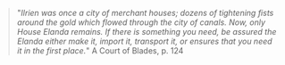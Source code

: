 >"_Ilrien was once a city of merchant houses; dozens of tightening fists
around the gold which flowed through the city of canals. Now, only
House Elanda remains. If there is something you need, be assured the
Elanda either make it, import it, transport it, or ensures that you need
it in the first place._"
> A Court of Blades, p. 124